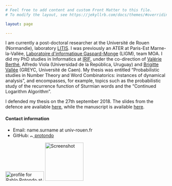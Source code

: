 ```yaml
---
# Feel free to add content and custom Front Matter to this file.
# To modify the layout, see https://jekyllrb.com/docs/themes/#overriding-theme-defaults

layout: page

---
```



 I am currently a post-doctoral researcher at the Université de Rouen (Normandie), laboratory [LITIS][litis]. I was previously an ATER at Paris-Est Marne-la-Vallée, [Laboratoire d'informatique Gaspard-Monge][ligm] (LIGM), team MOA. I did my PhD studies in Informatics at [IRIF][irif], under the co-direction of [Valérie Berthé][valerie], Alfredo Viola (Universidad de la República, Uruguay) and [Brigitte Vallée][brigitte] (GREYC, Université de Caen). My thesis was entitled “Probabilistic studies in Number Theory and Word Combinatorics: instances of dynamical analysis”, and encompasses, for example, topics such as the probabilistic study of the recurrence function of Sturmian words and the “Continued Logarithm Algorithm”. 


 I defended my thesis on the 27th september 2018. The slides from the defence are available <a href="https://www.irif.fr/_media/users/rotondo/slides_defence.pdf">here</a>, while the manuscript is available <a href="https://www.irif.fr/_media/users/rotondo/these-rotondo.pdf" rel="nofollow">here</a>. 
 
 
 
[brigitte]: https://vallee.users.greyc.fr/
[valerie]:   https://www.irif.univ-paris-diderot.fr/~berthe/
[litis]: http://www.litislab.eu/
[ligm]: http://ligm.u-pem.fr/accueil/
[irif]: https://www.irif.univ-paris-diderot.fr/

<p>
 
<section>
<h4>Contact information</h4>
<ul >
<!--<li>Office: N 4B145, 4th floor, Bâtiment Copernic, 5, boulevard Descartes, Cité Descartes, Champs-sur-Marne, 77454 Cedex 2 Marne-la-Vallée, France.-->
<!--</li>-->
<li>Email: name.surname at univ-rouen.fr
</li>
<li>GitHub: <a href="https://github.com/PRotondo" >
<img src="https://assets.github.com/images/icons/emoji/octocat.png" width="10px" alt="profile for Pablo Rotondo at GitHub" >
protondo</a></li>

</ul>
</section>


<p>
<a href="http://math.stackexchange.com/users/22121/pablo-rotondo"><img src="http://math.stackexchange.com/users/flair/22121.png?theme=dark" alt="profile for Pablo Rotondo at Mathematics Stack Exchange, Q&amp;A for people studying math at any level and professionals in related fields" title="profile for Pablo Rotondo at Mathematics Stack Exchange, Q&amp;A for people studying math at any level and professionals in related fields" height="30" width="120"></a>
<a href="http://paulrs.wordpress.com/" rel="nofollow" class="url" >
										<img src="http://s.wordpress.com/mshots/v1/http%3A%2F%2Fpaulrs.wordpress.com%2F?h=415" alt="Screenshot" width="120"></a>


